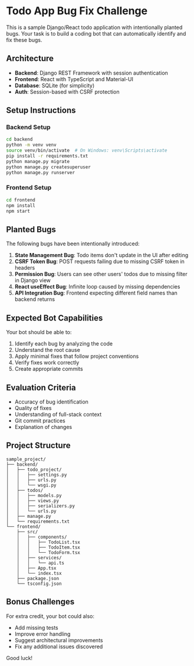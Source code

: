 # Todo App Bug Fix Challenge

This is a sample Django/React todo application with intentionally planted bugs. Your task is to build a coding bot that can automatically identify and fix these bugs.

## Architecture

- **Backend**: Django REST Framework with session authentication
- **Frontend**: React with TypeScript and Material-UI
- **Database**: SQLite (for simplicity)
- **Auth**: Session-based with CSRF protection

## Setup Instructions

### Backend Setup
```bash
cd backend
python -m venv venv
source venv/bin/activate  # On Windows: venv\Scripts\activate
pip install -r requirements.txt
python manage.py migrate
python manage.py createsuperuser
python manage.py runserver
```

### Frontend Setup
```bash
cd frontend
npm install
npm start
```

## Planted Bugs

The following bugs have been intentionally introduced:

1. **State Management Bug**: Todo items don't update in the UI after editing
2. **CSRF Token Bug**: POST requests failing due to missing CSRF token in headers
3. **Permission Bug**: Users can see other users' todos due to missing filter in Django view
4. **React useEffect Bug**: Infinite loop caused by missing dependencies
5. **API Integration Bug**: Frontend expecting different field names than backend returns

## Expected Bot Capabilities

Your bot should be able to:
1. Identify each bug by analyzing the code
2. Understand the root cause
3. Apply minimal fixes that follow project conventions
4. Verify fixes work correctly
5. Create appropriate commits

## Evaluation Criteria

- Accuracy of bug identification
- Quality of fixes
- Understanding of full-stack context
- Git commit practices
- Explanation of changes

## Project Structure

```
sample_project/
├── backend/
│   ├── todo_project/
│   │   ├── settings.py
│   │   ├── urls.py
│   │   └── wsgi.py
│   ├── todos/
│   │   ├── models.py
│   │   ├── views.py
│   │   ├── serializers.py
│   │   └── urls.py
│   ├── manage.py
│   └── requirements.txt
└── frontend/
    ├── src/
    │   ├── components/
    │   │   ├── TodoList.tsx
    │   │   ├── TodoItem.tsx
    │   │   └── TodoForm.tsx
    │   ├── services/
    │   │   └── api.ts
    │   ├── App.tsx
    │   └── index.tsx
    ├── package.json
    └── tsconfig.json
```

## Bonus Challenges

For extra credit, your bot could also:
- Add missing tests
- Improve error handling
- Suggest architectural improvements
- Fix any additional issues discovered

Good luck!